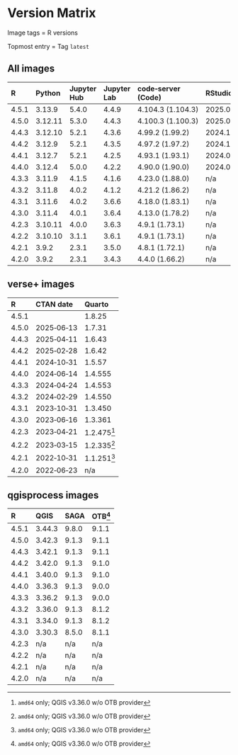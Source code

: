 # Version Matrix

Image tags = R versions

Topmost entry = Tag `latest`

## All images

| R     | Python  | Jupyter Hub | Jupyter Lab | code‑server (Code) | RStudio       | Neovim | Git    | Git LFS | Pandoc | CRAN date  | Linux distro |
|:------|:--------|:------------|:------------|:-------------------|:--------------|:-------|:-------|:--------|:-------|:-----------|:-------------|
| 4.5.1 | 3.13.9  | 5.4.0       | 4.4.9       | 4.104.3 (1.104.3)  | 2025.09.1+401 | 0.11.4 | 2.51.1 | 3.7.1   | 3.6.3  |            | Debian 13    |
| 4.5.0 | 3.12.11 | 5.3.0       | 4.4.3       | 4.100.3 (1.100.3)  | 2025.05.1+513 | 0.11.2 | 2.49.0 | 3.6.1   | 3.6.3  | 2025‑06‑13 | Debian 12    |
| 4.4.3 | 3.12.10 | 5.2.1       | 4.3.6       | 4.99.2 (1.99.2)    | 2024.12.1+563 | 0.11.0 | 2.49.0 | 3.6.1   | 3.4    | 2025‑04‑11 | Debian 12    |
| 4.4.2 | 3.12.9  | 5.2.1       | 4.3.5       | 4.97.2 (1.97.2)    | 2024.12.1+563 | 0.10.4 | 2.48.1 | 3.6.1   | 3.4    | 2025‑02‑28 | Debian 12    |
| 4.4.1 | 3.12.7  | 5.2.1       | 4.2.5       | 4.93.1 (1.93.1)    | 2024.09.0+375 | 0.10.2 | 2.47.0 | 3.5.1   | 3.2    | 2024‑10‑31 | Debian 12    |
| 4.4.0 | 3.12.4  | 5.0.0       | 4.2.2       | 4.90.0 (1.90.0)    | 2024.04.2+764 | n/a    | 2.45.2 | 3.5.1   | 3.1.11 | 2024‑06‑14 | Debian 12    |
| 4.3.3 | 3.11.9  | 4.1.5       | 4.1.6       | 4.23.0 (1.88.0)    | n/a           | n/a    | 2.44.0 | 3.5.1   | 3.1.11 | 2024‑04‑24 | Debian 12    |
| 4.3.2 | 3.11.8  | 4.0.2       | 4.1.2       | 4.21.2 (1.86.2)    | n/a           | n/a    | 2.44.0 | 3.4.1   | 3.1.11 | 2024‑02‑29 | Debian 12    |
| 4.3.1 | 3.11.6  | 4.0.2       | 3.6.6       | 4.18.0 (1.83.1)    | n/a           | n/a    | 2.42.0 | 3.4.0   | 3.1.1  | 2023‑10‑31 | Debian 12    |
| 4.3.0 | 3.11.4  | 4.0.1       | 3.6.4       | 4.13.0 (1.78.2)    | n/a           | n/a    | 2.41.0 | 3.3.0   | 3.1.1  | n/a        | Debian 12    |
| 4.2.3 | 3.10.11 | 4.0.0       | 3.6.3       | 4.9.1 (1.73.1)     | n/a           | n/a    | 2.40.0 | 3.3.0   | 2.19.2 | n/a        | Debian 11    |
| 4.2.2 | 3.10.10 | 3.1.1       | 3.6.1       | 4.9.1 (1.73.1)     | n/a           | n/a    | 2.40.0 | 3.3.0   | 2.19.2 | n/a        | Debian 11    |
| 4.2.1 | 3.9.2   | 2.3.1       | 3.5.0       | 4.8.1 (1.72.1)     | n/a           | n/a    | 2.38.1 | 3.2.0   | 2.19.2 | n/a        | Debian 11    |
| 4.2.0 | 3.9.2   | 2.3.1       | 3.4.3       | 4.4.0 (1.66.2)     | n/a           | n/a    | 2.36.1 | 3.2.0   | 2.18   | n/a        | Debian 11    |

## verse+ images

| R     | CTAN date  | Quarto      |
|:------|:-----------|:------------|
| 4.5.1 |            | 1.8.25      |
| 4.5.0 | 2025‑06‑13 | 1.7.31      |
| 4.4.3 | 2025‑04‑11 | 1.6.43      |
| 4.4.2 | 2025‑02‑28 | 1.6.42      |
| 4.4.1 | 2024‑10‑31 | 1.5.57      |
| 4.4.0 | 2024‑06‑14 | 1.4.555     |
| 4.3.3 | 2024‑04‑24 | 1.4.553     |
| 4.3.2 | 2024‑02‑29 | 1.4.550     |
| 4.3.1 | 2023‑10‑31 | 1.3.450     |
| 4.3.0 | 2023‑06‑16 | 1.3.361     |
| 4.2.3 | 2023‑04‑21 | 1.2.475[^1] |
| 4.2.2 | 2023‑03‑15 | 1.2.335[^1] |
| 4.2.1 | 2022‑10‑31 | 1.1.251[^1] |
| 4.2.0 | 2022‑06‑23 | n/a         |

## qgisprocess images

| R     | QGIS   | SAGA  | OTB[^1] |
|:------|:-------|:------|:--------|
| 4.5.1 | 3.44.3 | 9.8.0 | 9.1.1   |
| 4.5.0 | 3.42.3 | 9.1.3 | 9.1.1   |
| 4.4.3 | 3.42.1 | 9.1.3 | 9.1.1   |
| 4.4.2 | 3.42.0 | 9.1.3 | 9.1.0   |
| 4.4.1 | 3.40.0 | 9.1.3 | 9.1.0   |
| 4.4.0 | 3.36.3 | 9.1.3 | 9.0.0   |
| 4.3.3 | 3.36.2 | 9.1.3 | 9.0.0   |
| 4.3.2 | 3.36.0 | 9.1.3 | 8.1.2   |
| 4.3.1 | 3.34.0 | 9.1.3 | 8.1.2   |
| 4.3.0 | 3.30.3 | 8.5.0 | 8.1.1   |
| 4.2.3 | n/a    | n/a   | n/a     |
| 4.2.2 | n/a    | n/a   | n/a     |
| 4.2.1 | n/a    | n/a   | n/a     |
| 4.2.0 | n/a    | n/a   | n/a     |

[^1]: `amd64` only; QGIS v3.36.0 w/o OTB provider
